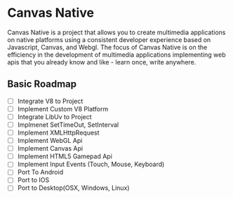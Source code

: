 # Canvas Native

Canvas Native is a project that allows you to create multimedia applications on native platforms using a consistent developer experience based on Javascript, Canvas, and Webgl. The focus of Canvas Native is on the efficiency in the development of multimedia applications implementing web apis that you already know and like - learn once, write anywhere.

## Basic Roadmap

- [ ] Integrate V8 to Project
- [ ] Implement Custom V8 Platform
- [ ] Integrate LibUv to Project
- [ ] Implmenet SetTimeOut, SetInterval
- [ ] Implement XMLHttpRequest
- [ ] Implement WebGL Api
- [ ] Implement Canvas Api
- [ ] Implement HTML5 Gamepad Api
- [ ] Implement Input Events (Touch, Mouse, Keyboard)
- [ ] Port To Android
- [ ] Port to IOS
- [ ] Port to Desktop(OSX, Windows, Linux)